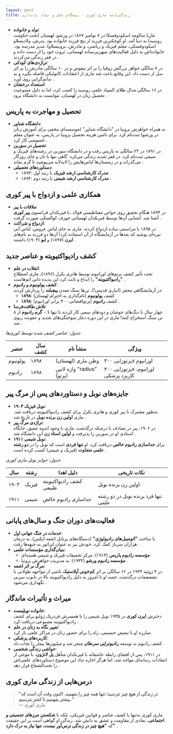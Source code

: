 ```yaml
---
layout: post
title: زندگینامه ماری کوری - پیشگام علم و نماد پایداری
---
```


- **تولد و خانواده**:  
  ماریا سالومه اسکودوفسکا در ۷ نوامبر ۱۸۶۷ در ورشو، لهستان (تحت حکومت روسیه) به دنیا آمد. او کوچکترین فرزند از پنج فرزند خانواده بود. پدرش، ولادیسلاو اسکودوفسکی، معلم فیزیک و ریاضی، و مادرش، برونیسلاوا، مدیر مدرسه بود. خانواده‌اش به دلیل فعالیت‌های میهن‌پرستانه لهستانی، ثروت خود را از دست داده و در فقر زندگی می‌کردند .  
- **تراژدی‌های کودکی**:  
  در ۷ سالگی خواهر بزرگش زوفیا را بر اثر تیفوس و در ۱۰ سالگی مادرش را بر اثر سل از دست داد. این وقایع باعث شد ماری از اعتقادات کاتولیکی فاصله بگیرد و به ندانم‌گرایی روی آورد .  
- **استعداد درخشان**:  
  در ۱۶ سالگی مدال طلای المپیاد علمی روسیه را کسب کرد، اما به دلیل ممنوعیت تحصیل زنان در لهستان، نتوانست به دانشگاه برود .

## تحصیل و مهاجرت به پاریس
- **دانشگاه شناور**:  
  به همراه خواهرش برونیا در "دانشگاه شناور" (موسسه‌ای مخفی برای آموزش زنان در ورشو) ثبت‌نام کرد. برای تامین هزینه تحصیل برونیا در پاریس، به عنوان معلم خصوصی کار کرد .  
- **تحصیل در سوربن**:  
  در ۱۸۹۱ در ۲۴ سالگی به پاریس رفت و در دانشگاه سوربن در رشته‌های فیزیک و شیمی ثبت‌نام کرد. در فقر شدید زندگی می‌کرد: گاهی تنها با نان و چای روزگار می‌گذراند و در زمستان‌ها لباس‌هایش را لایه‌لایه می‌پوشید تا گرم بماند .  
- **دستاوردهای تحصیلی**:  
  - ۱۸۹۳: **مدرک کارشناسی ارشد فیزیک** با رتبه اول  
  - ۱۸۹۴: **مدرک کارشناسی ارشد شیمی** با رتبه دوم .  

## همکاری علمی و ازدواج با پیر کوری
- **ملاقات با پیر**:  
  در ۱۸۹۴ هنگام تحقیق روی خواص مغناطیسی فولاد، با فیزیکدان فرانسوی **پیر کوری** آشنا شد. آشنایی آن‌ها توسط فیزیکدان لهستانی جوزف کوالسکی صورت گرفت .  
- **ازدواج و شراکت**:  
  در ۱۸۹۵ با مراسمی ساده ازدواج کردند. ماری به جای لباس عروس، لباس آبی تیره‌ای پوشید که بعدها در آزمایشگاه از آن استفاده کرد! آن‌ها دو فرزند به نام‌های **ایرن** (۱۸۹۷) و **ایو** (۱۹۰۴) داشتند .

## کشف رادیواکتیویته و عناصر جدید  
- **انقلاب در علم**:  
  تحت تأثیر کشف پرتوهای اورانیوم توسط هانری بکرل (۱۸۹۶)، ماری اصطلاح **"رادیواکتیویته"** را ابداع و ثابت کرد این پدیده ذاتی اتم‌هاست .  
- **کشف پولونیوم و رادیوم**:  
  در آزمایشگاهی محقر (انباری قدیمی!)، تن‌ها سنگ معدن **پیچبلند** را پردازش کردند:  
  - **۱۸۹۸**: کشف **پولونیوم** (نام‌گذاری به احترام لهستان)  
  - **۱۸۹۸**: کشف **رادیوم** (پرتوافشانی ۳۰۰ برابر اورانیوم) .  
- **تلاش طاقت‌فرسا**:  
  چهار سال با دیگ‌های جوشان و دودهای سمی کار کردند تا تنها **۰.۱ گرم رادیوم** از ۸ تن سنگ استخراج کنند! ماری در این دوره دچار سوختگی‌های شدید و عفونت ریوی شد .

*جدول: عناصر کشف شده توسط کوری‌ها*

| **عنصر**     | **سال کشف** | **منشأ نام**               | **ویژگی**                          |
|--------------|-------------|----------------------------|-----------------------------------|
| پولونیوم    | ۱۸۹۸        | وطن ماری (لهستان)         | پرتوزایی ۳۰۰x اورانیوم           |
| رادیوم      | ۱۸۹۸        | واژه لاتین "radius" (پرتو) | پرتوزایی ۳۰۰x اورانیوم، کاربرد پزشکی |

## جایزه‌های نوبل و دستاوردهای پس از مرگ پیر
- **نوبل فیزیک ۱۹۰۳**:  
  به‌طور مشترک با پیر کوری و هانری بکرل برای کشف رادیواکتیویته دریافت شد. ماری **اولین زن برنده نوبل** در تاریخ شد .  
- **تراژدی مرگ پیر**:  
  در ۱۹۰۶، پیر در تصادف با درشکه درگذشت. ماری با وجود اندوه عمیق، جایگاه استادی او در سوربن را پذیرفت و **اولین استاد زن** این دانشگاه شد .  
- **نوبل شیمی ۱۹۱۱**:  
  برای **جداسازی رادیوم خالص** دریافت کرد. او **تنها فردی** است که نوبل را در **دو رشته علمی متفاوت** (فیزیک و شیمی) کسب کرده است .

*جدول: جوایز نوبل ماری کوری*

| **سال** | **رشته**   | **دلیل اهدا**                     | **نکات تاریخی**                     |
|---------|------------|-----------------------------------|-------------------------------------|
| ۱۹۰۳   | فیزیک     | کشف رادیواکتیویته طبیعی          | اولین زن برنده نوبل                |
| ۱۹۱۱   | شیمی      | جداسازی رادیوم خالص              | تنها فرد برنده نوبل در دو رشته علمی |

## فعالیت‌های دوران جنگ و سال‌های پایانی
- **خدمات در جنگ جهانی اول**:  
  با ساخت **"اتومبیل‌های رادیولوژی"** (دستگاه‌های پرتابل اشعه ایکس)، به درمان هزاران سرباز کمک کرد. خودش نیز به عنوان اپراتور به جبهه‌ها رفت .  
- **بنیان‌گذاری مؤسسات علمی**:  
  - **مؤسسه رادیوم پاریس** (۱۹۱۴): مرکز تحقیقات فیزیک و شیمی هسته‌ای  
  - **مؤسسه رادیوم ورشو** (۱۹۳۲): به مدیریت خواهرش برونیا .  
- **مرگ بر اثر اشعه**:  
  در ۴ ژوئیه ۱۹۳۴ در ۶۶ سالگی بر اثر **کم‌خونی آپلاستیک** ناشی از مواجهه طولانی با تشعشعات درگذشت. جسد او تا امروز به دلیل رادیواکتیویته بالا در تابوب سربی نگهداری می‌شود .

## میراث و تأثیرات ماندگار
- **خانواده نوبلیست**:  
  دخترش **ایرن کوری** در ۱۹۳۵ نوبل شیمی را با همسرش فردریک ژولیو برای کشف رادیواکتیویته مصنوعی دریافت کرد .  
- **تغییر نگاه به زنان در علم**:  
  مبارزه او با تبعیض جنسیتی، راه را برای حضور زنان در مراکز علمی باز کرد.  
- **کاربردهای پزشکی**:  
  کشف رادیوم به توسعه **رادیوتراپی سرطان** منجر شد و میلیون‌ها بیمار را نجات داد .  
- **حواشی زندگی شخصی**:  
  در ۱۹۱۱، پس از افشای رابطه عاشقانه با فیزیکدان متأهل **پل لانژون**، با موجی از انتقادات رسانه‌ای مواجه شد، اما هرگز اجازه نداد این موضوع دستاوردهای علمی‌اش را تحت‌الشعاع قرار دهد .

## درس‌هایی از زندگی ماری کوری
> **"در زندگی از هیچ چیز نترسید؛ تنها همه چیز را بفهمید. اکنون وقت آن است که بیشتر بفهمیم تا کمتر بترسیم."**  
— ماری کوری 

ماری کوری نه‌تنها با کشف عناصر و قوانین فیزیکی، بلکه با **شکستن مرزهای جنسیتی و اجتماعی**، نمادی از مقاومت و عشق به دانش شد. زندگی او گواهی است بر این حقیقت که **"هیچ چیز در زندگی ترس‌آور نیست، تنها نیاز به درک دارد"** .
